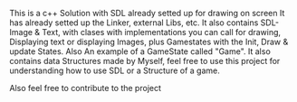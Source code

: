 This is a c++ Solution with SDL already setted up for drawing on screen It has already setted up the Linker, external Libs, etc. It also contains SDL-Image & Text, with clases with implementations you can call for drawing, Displaying text or displaying Images, plus Gamestates with the Init, Draw & update States. Also An example of a GameState called "Game". It also contains data Structures made by Myself, feel free to use this project for understanding how to use SDL or a Structure of a game.

Also feel free to contribute to the project